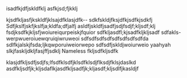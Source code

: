isadfkjdfjskldfklj
asfkjsd;fjkklj

kjsdfkljasfjkskldfjklsajdfklasjdfk--
sdkfskldjfksjdfkjsdfkjsdkfj
Sdfjkslfjskfjkslfja;kldfa;dfjalfj
asldfjskldfjsadfjsdjfsdjf;kljsdf;klj
fsdjksdfkjkljsfjwoiureiqurpeiskjfquior
sdfkljasdfl;kjsadfkljkljsadf
sdfakls-werpwueroiuewqruiqiwruweoi
sdfsdfsdfsdfsdfsdfsdfsdfda
sdlfkjalskjfsda;ljkqwporuiweiorwepo
sdfsdfjskldjwoiurweio
yaahyah
slkjfaskljdkljfasjffjsdklj
Nameless fkljsdfkljsdfk

klasjdfkljsdfjsdjfs;lfsdfklsdfjklsdfklsdjflksdjfklsjdaslkd
asdfkljsdfjk;kljsdaflkjasdfkljsadfjk;kljasdf;kljsdlfjkasldjf

